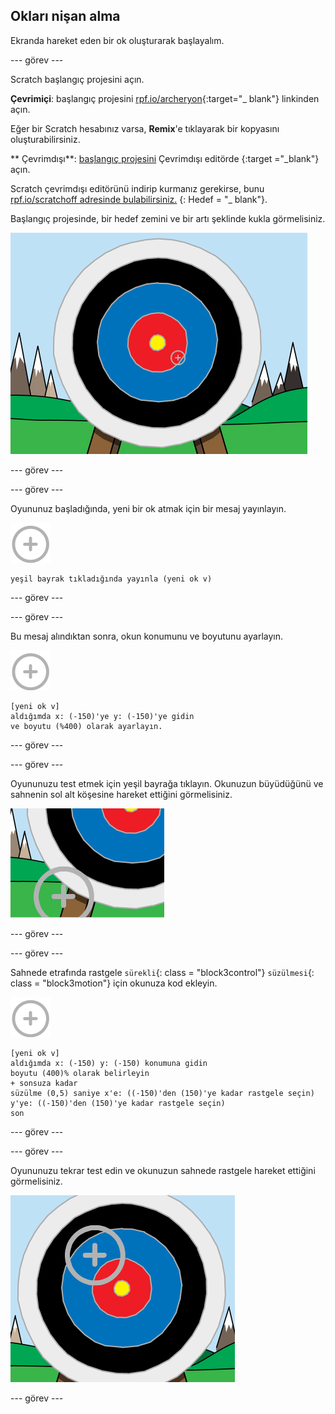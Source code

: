 ## Okları nişan alma

Ekranda hareket eden bir ok oluşturarak başlayalım.

\--- görev \---

Scratch başlangıç projesini açın.

**Çevrimiçi**: başlangıç projesini [rpf.io/archeryon](http://rpf.io/archeryon){:target="_ blank"} linkinden açın.

Eğer bir Scratch hesabınız varsa, **Remix**'e tıklayarak bir kopyasını oluşturabilirsiniz.

** Çevrimdışı**: [başlangıç projesini](http://rpf.io/p/en/archery-go) Çevrimdışı editörde {:target ="_blank"} açın.

Scratch çevrimdışı editörünü indirip kurmanız gerekirse, bunu [ rpf.io/scratchoff adresinde bulabilirsiniz.](http://rpf.io/scratchoff) {: Hedef = "_ blank"}.

Başlangıç projesinde, bir hedef zemini ve bir artı şeklinde kukla görmelisiniz.

![başlangıç projeleri](images/archery-starter.png)

\--- görev \---

\--- görev \---

Oyununuz başladığında, yeni bir ok atmak için bir mesaj yayınlayın.

![hedef kukla](images/target-sprite.png)

```blocks3
yeşil bayrak tıkladığında yayınla (yeni ok v)
```

\--- görev \---

\--- görev \---

Bu mesaj alındıktan sonra, okun konumunu ve boyutunu ayarlayın.

![hedef kukla](images/target-sprite.png)

```blocks3
[yeni ok v]
aldığımda x: (-150)'ye y: (-150)'ye gidin
ve boyutu (%400) olarak ayarlayın.
```

\--- görev \---

\--- görev \---

Oyununuzu test etmek için yeşil bayrağa tıklayın. Okunuzun büyüdüğünü ve sahnenin sol alt köşesine hareket ettiğini görmelisiniz.

![sahnenin sol alt tarafında daha büyük hedef kukla](images/archery-start-test.png)

\--- görev \---

\--- görev \---

Sahnede etrafında rastgele `sürekli`{: class = "block3control"} `süzülmesi`{: class = "block3motion"} için okunuza kod ekleyin.

![hedef kukla](images/target-sprite.png)

```blocks3
[yeni ok v]
aldığımda x: (-150) y: (-150) konumuna gidin 
boyutu (400)% olarak belirleyin
+ sonsuza kadar
süzülme (0,5) saniye x'e: ((-150)'den (150)'ye kadar rastgele seçin) y'ye: ((-150)'den (150)'ye kadar rastgele seçin)
son
```

\--- görev \---

\--- görev \---

Oyununuzu tekrar test edin ve okunuzun sahnede rastgele hareket ettiğini görmelisiniz.

![hedef farklı bir konumda](images/archery-glide-test.png)

\--- görev \---